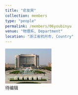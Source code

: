 ```yaml
---
title: "俞友宾"
collection: members
type: "people"
permalink: /members/06youbinyu
venue: "物理系, Department"
location: "浙江省杭州市, Country"
---
```


<img src='/images/profile.png' width='150' ><br>
待编辑
